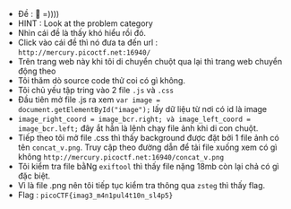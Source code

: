 - Đề : 🥛 =))))
- HINT : Look at the problem category
- Nhìn cái đề là thấy khó hiểu rồi đó.
- Click vào cái đề thì nó đưa ta đến url : `http://mercury.picoctf.net:16940/`
- Trên trang web này khi tôi di chuyển chuột qua lại thì trang web chuyển động theo
- Tôi thăm dò source code thử coi có gì không.
- Tôi chủ yếu tập tring vào 2 file `.js` và `.css`
- Đầu tiên mở file .js ra xem `var image = document.getElementById("image");` lấy dữ liệu từ nơi có id là image 
- `image_right_coord = image_bcr.right; và image_left_coord = image_bcr.left;` đây ắt hẳn là lệnh chạy file ảnh khi di con chuột.
- Tiếp theo tôi mở file .css thì thấy background được đặt bởi 1 file ảnh có tên `concat_v.png`. Truy cập theo đường dẫn để tải file xuống xem có gì không `http://mercury.picoctf.net:16940/concat_v.png`
- Tôi kiểm tra file bằNg `exiftool` thì thấy file nặng 18mb còn lại chả có gì đặc biệt.
- Vì là file .png nên tôi tiếp tục kiểm tra thông qua `zsteg` thì thấy flag.
- Flag : `picoCTF{imag3_m4n1pul4t10n_sl4p5}`